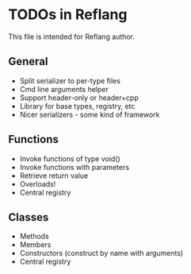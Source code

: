 # TODOs in Reflang
This file is intended for Reflang author.

## General
* Split serializer to per-type files
* Cmd line arguments helper
* Support header-only or header+cpp
* Library for base types, registry, etc
* Nicer serializers - some kind of framework

## Functions
* Invoke functions of type void()
* Invoke functions with parameters
* Retrieve return value
* Overloads!
* Central registry

## Classes
* Methods
* Members
* Constructors (construct by name with arguments)
* Central registry
